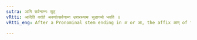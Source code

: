 ```yaml
---
sutra: आमि सर्वनाम्नः सुट्
vRtti: आदिति वर्त्तते अवर्णात्सर्वनाम्न उत्तरस्यामः सुडागमो भवति ॥
vRtti_eng: After a Pronominal stem ending in अ or आ, the affix आम् of the Genitive Plural gets the augment स् at the beginning.

---
```

